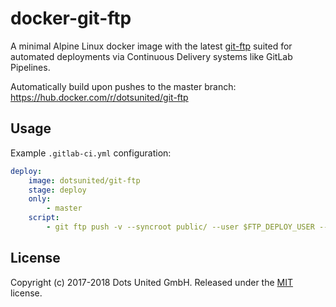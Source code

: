 docker-git-ftp
==============

A minimal Alpine Linux docker image with the latest
[git-ftp](https://github.com/git-ftp/git-ftp) suited for automated deployments
via Continuous Delivery systems like GitLab Pipelines.

Automatically build upon pushes to the master branch:
https://hub.docker.com/r/dotsunited/git-ftp

Usage
-----

Example `.gitlab-ci.yml` configuration:

```yml
deploy:
    image: dotsunited/git-ftp
    stage: deploy
    only:
        - master
    script:
        - git ftp push -v --syncroot public/ --user $FTP_DEPLOY_USER --passwd $FTP_DEPLOY_PASSWORD $FTP_DEPLOY_HOST
```

License
-------

Copyright (c) 2017-2018 Dots United GmbH.
Released under the [MIT](LICENSE) license.
